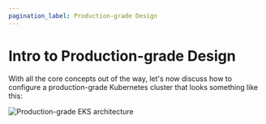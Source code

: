 ```yaml
---
pagination_label: Production-grade Design
---
```


# Intro to Production-grade Design

With all the core concepts out of the way, let's now discuss how to configure a production-grade Kubernetes cluster
that looks something like this:

![Production-grade EKS architecture](/img/guides/build-it-yourself/kubernetes-cluster/eks-architecture.png)


<!-- ##DOCS-SOURCER-START
{
  "sourcePlugin": "local-copier",
  "hash": "c88f426a734a69c8fb4fe700b67ac612"
}
##DOCS-SOURCER-END -->
